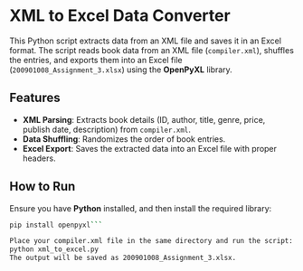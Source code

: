 # XML to Excel Data Converter

This Python script extracts data from an XML file and saves it in an Excel format. The script reads book data from an XML file (`compiler.xml`), shuffles the entries, and exports them into an Excel file (`200901008_Assignment_3.xlsx`) using the **OpenPyXL** library.

## Features

- **XML Parsing**: Extracts book details (ID, author, title, genre, price, publish date, description) from `compiler.xml`.
- **Data Shuffling**: Randomizes the order of book entries.
- **Excel Export**: Saves the extracted data into an Excel file with proper headers.

## How to Run

Ensure you have **Python** installed, and then install the required library:

```bash
pip install openpyxl```

Place your compiler.xml file in the same directory and run the script:
python xml_to_excel.py
The output will be saved as 200901008_Assignment_3.xlsx.
